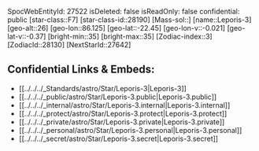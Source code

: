 ﻿---
location:
- -22.45
- -86.125
- 26
tags:
- astro/Star
type: Star
---

SpocWebEntityId: 27522
isDeleted: false
isReadOnly: false
confidential: public
[star-class::F7]
[star-class-id::28190]
[Mass-sol::]
[name::Leporis-3]
[geo-alt::26]
[geo-lon::86.125]
[geo-lat::-22.45]
[geo-lon-v::-0.021]
[geo-lat-v::-0.37]
[bright-min::35]
[bright-max::35]
[Zodiac-index::3]
[ZodiacId::28130]
[NextStarId::27642]



## Confidential Links & Embeds: 
- [[../../../_Standards/astro/Star/Leporis-3|Leporis-3]] 
- [[../../../_public/astro/Star/Leporis-3.public|Leporis-3.public]] 
- [[../../../_internal/astro/Star/Leporis-3.internal|Leporis-3.internal]] 
- [[../../../_protect/astro/Star/Leporis-3.protect|Leporis-3.protect]] 
- [[../../../_private/astro/Star/Leporis-3.private|Leporis-3.private]] 
- [[../../../_personal/astro/Star/Leporis-3.personal|Leporis-3.personal]] 
- [[../../../_secret/astro/Star/Leporis-3.secret|Leporis-3.secret]] 
